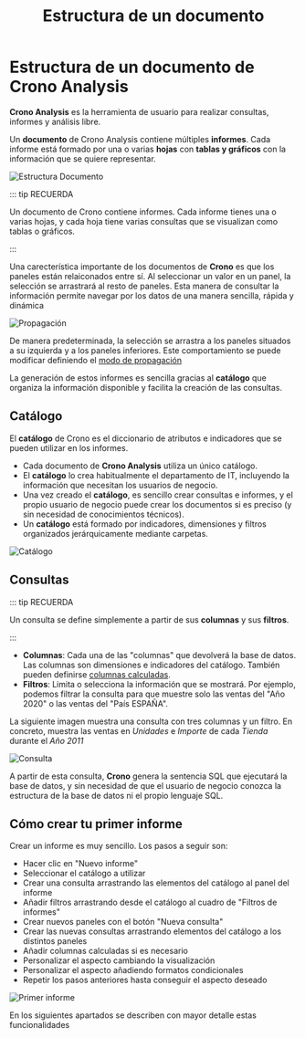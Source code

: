 ﻿---
title: Estructura de un documento
sidebarDepth: 2
position: 2
Autogenerated: true
---

# Estructura de un documento de Crono Analysis

**Crono Analysis** es la herramienta de usuario para realizar consultas, informes y análisis libre. 

Un **documento** de Crono Analysis contiene múltiples **informes**. Cada informe está formado por una o varias **hojas** con **tablas y gráficos** con la información que se quiere representar.


![Estructura Documento](/images/analysis/EstructuraDocumento.png)

::: tip RECUERDA

Un documento de Crono contiene informes. Cada informe tienes una o varias hojas, y cada hoja tiene varias consultas que se visualizan como tablas o gráficos.

:::

Una carecterística importante de los documentos de **Crono** es que los paneles están relaiconados entre sí. Al seleccionar un valor en un panel, la selección se arrastrará al resto de paneles. Esta manera de consultar la información permite navegar por los datos de una manera sencilla, rápida y dinámica

![Propagación](/images/analysis/Propagacion.png)

De manera predeterminada, la selección se arrastra a los paneles situados a su izquierda y a los paneles inferiores. Este comportamiento se puede modificar definiendo el [modo de propagación](#modo-de-propagacion)

La generación de estos informes es sencilla gracias al **catálogo** que organiza la información disponible y facilita la creación de las consultas.

## Catálogo

El **catálogo** de Crono es el diccionario de atributos e indicadores que se pueden utilizar en los informes. 

- Cada documento de **Crono Analysis** utiliza un único catálogo.
- El **catálogo** lo crea habitualmente el departamento de IT, incluyendo la información que necesitan los usuarios de negocio.
- Una vez creado el **catálogo**, es sencillo crear consultas e informes, y el propio usuario de negocio puede crear los documentos si es preciso (y sin necesidad de conocimientos técnicos).
- Un **catálogo** está formado por indicadores, dimensiones y filtros organizados jerárquicamente mediante carpetas.


![Catálogo](/images/analysis/Catalogo.png)


## Consultas

::: tip RECUERDA

Un consulta se define simplemente a partir de sus **columnas** y sus **filtros**.

:::

- **Columnas**: Cada una de las "columnas" que devolverá la base de datos. Las columnas son dimensiones e indicadores del catálogo. También pueden definirse [columnas calculadas](#columnas-calculadas).
- **Filtros**: Limita o selecciona la información que se mostrará. Por ejemplo, podemos filtrar la consulta para que muestre solo las ventas del "Año 2020" o las ventas del "País ESPAÑA".

La siguiente imagen muestra una consulta con tres columnas y un filtro. En concreto, muestra las ventas en *Unidades* e *Importe* de cada *Tienda* durante el *Año 2011*

![Consulta](/images/analysis/Consulta.png)

A partir de esta consulta, **Crono** genera la sentencia SQL que ejecutará la base de datos, y sin necesidad de que el usuario de negocio conozca la estructura de la base de datos ni el propio lenguaje SQL.


## Cómo crear tu primer informe

Crear un informe es muy sencillo. Los pasos a seguir son:

- Hacer clic en "Nuevo informe" 
- Seleccionar el catálogo a utilizar
- Crear una consulta arrastrando las elementos del catálogo al panel del informe
- Añadir filtros arrastrando desde el catálogo al cuadro de "Filtros de informes"
- Crear nuevos paneles con el botón "Nueva consulta"
- Crear las nuevas consultas arrastrando elementos del catálogo a los distintos paneles
- Añadir columnas calculadas si es necesario
- Personalizar el aspecto cambiando la visualización
- Personalizar el aspecto añadiendo formatos condicionales
- Repetir los pasos anteriores hasta conseguir el aspecto deseado

![Primer informe](/images/analysis/primerinforme.gif)

En los siguientes apartados se describen con mayor detalle estas funcionalidades
